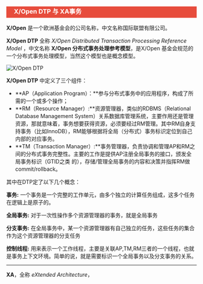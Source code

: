<h3 style="padding-bottom:6px; padding-left:20px; color:#ffffff; background-color:#E74C3C;">X/Open DTP 与 XA事务</h3>

**X/Open** 是一个欧洲基金会的公司名称，中文名称国际联盟有限公司。



**X/Open DTP** 全称 *X/Open Distributed Transaction Processing Reference Model* ，中文名称 **X/Open 分布式事务处理参考模型**，是X/Open 基金会规范的一个分布式事务处理模型，当然这个模型也是概念模型。

![X/Open DTP](https://i.loli.net/2019/01/15/5c3dcc685cfb5.png)

**X/Open DTP** 中定义了三个组件：

- **AP（Application Program）：**参与分布式事务中的应用程序，构成了所需的一个或多个操作；
- **RM（Resource Manager）:**资源管理器，类似的RDBMS（Relational Database Management System）关系数据库管理系统，主要作用还是管理资源，那就意味着，事务想要获得资源，必须要经过RM管理。其中RM自身支持事务（比如InnoDB），RM能够根据将全局（分布式）事务标识定位到自己内部的对应事务。
- **TM（Transaction Manager）:**事务管理器，负责协调和管理AP和RM之间的分布式事务完整性。主要的工作是提供AP注册全局事务的接口，颁发全局事务标识（GTID之类 的），存储/管理全局事务的内容和决策并指挥RM做commit/rollback。



其中在DTP定了以下几个概念：

**事务:** 一个事务是一个完整的工作单元，由多个独立的计算任务组成，这多个任务在逻辑上是原子的。

**全局事务:** 对于一次性操作多个资源管理器的事务，就是全局事务

**分支事务:** 在全局事务中，某一个资源管理器有自己独立的任务，这些任务的集合作为这个资源管理器的分支任务

**控制线程:** 用来表示一个工作线程，主要是关联AP,TM,RM三者的一个线程，也就是事务上下文环境。简单的说，就是需要标识一个全局事务以及分支事务的关系。



---

**XA**，全称 *eXtended Architecture*，

